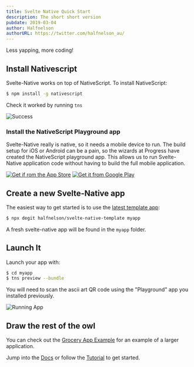```yaml
---
title: Svelte Native Quick Start
description: The short short version
pubdate: 2019-03-04
author: Halfnelson
authorURL: https://twitter.com/halfnelson_au/
---
```


Less yapping, more coding!

## Install Nativescript

Svelte-Native works on top of NativeScript. To install NativeScript:

```bash
$ npm install -g nativescript
```

Check it worked by running `tns`

![Success](/media/tns-success.png)


### Install the NativeScript Playground app

Svelte-Native really is native, so it needs a mobile device to run. The build setup for iOS or Android can be a pain, so the wizards at Progress have created the NativeScript playground app. This allows us to run Svelte-Native application code without having to build the full mobile application.


[<img src="/media/app-store.png" alt="Get if rom the App Store">](https://itunes.apple.com/us/app/nativescript-playground/id1263543946?mt=8&amp;ls=1)
[<img src="/media/google-play.png" alt="Get it from Google Play">](https://play.google.com/store/apps/details?id=org.nativescript.play)

## Create a new Svelte-Native app

The easiest way to get started is to use the [latest template app](https://github.com/halfnelson/svelte-native-template):

```bash
$ npx degit halfnelson/svelte-native-template myapp
```

A fresh svelte-native app will be found in the `myapp` folder.

## Launch It

Launch your app with:

```bash
$ cd myapp
$ tns preview --bundle
```

You will need to scan the ascii art QR code using the "Playground" app you installed previously.

![Running App](/media/quick-start-screenshot.png)

## Draw the rest of the owl

You can check out the [Grocery App Example](https://github.com/halfnelson/svelte-native-grocery) for an example of a larger application. 

Jump into the [Docs](/docs) or follow the [Tutorial](/tutorial) to get started.